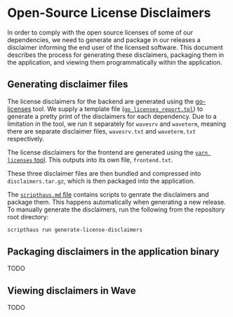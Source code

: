 # Open-Source License Disclaimers

In order to comply with the open source licenses of some of our dependencies, we need to generate and package in our releases a disclaimer informing the end user of the licensed software. This document describes the process for generating these disclaimers, packaging them in the application, and viewing them programmatically within the application.

## Generating disclaimer files

The license disclaimers for the backend are generated using the [go-licenses](https://github.com/google/go-licenses) tool. We supply a template file ([`go_licenses_report.tpl`](./go_licenses_report.tpl)) to generate a pretty print of the disclaimers for each dependency. Due to a limitation in the tool, we run it separately for `wavesrv` and `waveterm`, meaning there are separate disclaimer files, `wavesrv.txt` and `waveterm.txt` respectively.

The license disclaimers for the frontend are generated using the [`yarn licenses` tool](https://classic.yarnpkg.com/lang/en/docs/cli/licenses/). This outputs into its own file, `frontend.txt`.

These three disclaimer files are then bundled and compressed into `disclaimers.tar.gz`, which is then packaged into the application.

The [`scripthaus.md` file](../scripthaus.md) contains scripts to genrate the disclaimers and package them. This happens automatically when generating a new release. To manually generate the disclaimers, run the following from the repository root directory:

```bash
scripthaus run generate-license-disclaimers
```

## Packaging disclaimers in the application binary

TODO

## Viewing disclaimers in Wave

TODO

